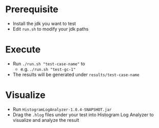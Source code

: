 # Prerequisite
* Install the jdk you want to test
* Edit `run.sh` to modify your jdk paths

# Execute
* Run `./run.sh "test-case-name"` to
  * e.g. `./run.sh "test-gc-1"` 
* The results will be generated under `results/test-case-name`

# Visualize
* Run `HistogramLogAnalyzer-1.0.4-SNAPSHOT.jar`
* Drag the `.hlog` files under your test into Histogram Log Analyzer to visualize and analyze the result
